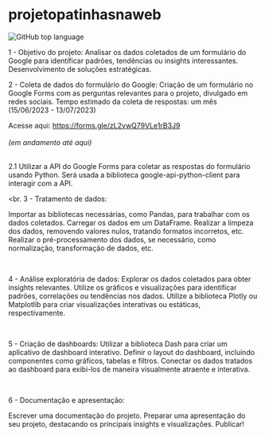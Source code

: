 <h1>projetopatinhasnaweb</h1>

![GitHub top language](https://img.shields.io/github/languages/top/micheleregina2022/projetopatinhasnaweb?color=pink&style=flat-square)



1 - Objetivo do projeto:
Analisar os dados coletados de um formulário do Google para identificar padrões, tendências ou insights interessantes.
Desenvolvimento de soluções estratégicas.
<br>

2 - Coleta de dados do formulário do Google:
Criação de um formulário no Google Forms com as perguntas relevantes para o projeto, divulgado em redes sociais. 
Tempo estimado da coleta de respostas: um mês (15/06/2023 - 13/07/2023)

Acesse aqui:  https://forms.gle/zL2vwQ79VLe1rB3J9                     
<br>
*(em andamento até aqui)*
<br> <br>

2.1 Utilizar a API do Google Forms para coletar as respostas do formulário usando Python. Será usada a biblioteca google-api-python-client para interagir com a API.

<br.
3 - Tratamento de dados:

Importar as bibliotecas necessárias, como Pandas, para trabalhar com os dados coletados.
Carregar os dados em um DataFrame.
Realizar a limpeza dos dados, removendo valores nulos, tratando formatos incorretos, etc.
Realizar o pré-processamento dos dados, se necessário, como normalização, transformação de dados, etc.

<br>

4 - Análise exploratória de dados:
Explorar os dados coletados para obter insights relevantes.
Utilize  os gráficos e visualizações para identificar padrões, correlações ou tendências nos dados.
Utilize a biblioteca Plotly ou Matplotlib para criar visualizações interativas ou estáticas, respectivamente.

<br>

5 - Criação de dashboards:
Utilizar a biblioteca Dash para criar um aplicativo de dashboard interativo.
Definir o layout do dashboard, incluindo componentes como gráficos, tabelas e filtros.
Conectar os dados tratados ao dashboard para exibi-los de maneira visualmente atraente e interativa.

<br>

6 - Documentação e apresentação:

Escrever uma documentação do projeto. 
Preparar uma apresentação do seu projeto, destacando os principais insights e visualizações.
Publicar!


